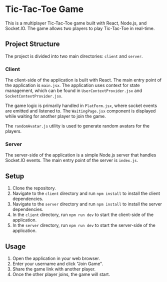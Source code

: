 # Tic-Tac-Toe Game

This is a multiplayer Tic-Tac-Toe game built with React, Node.js, and Socket.IO. The game allows two players to play Tic-Tac-Toe in real-time.

## Project Structure

The project is divided into two main directories: `client` and `server`.

### Client

The client-side of the application is built with React. The main entry point of the application is `main.jsx`. The application uses context for state management, which can be found in `UserContextProvider.jsx` and `SocketContextProvider.jsx`.

The game logic is primarily handled in `PlatForm.jsx`, where socket events are emitted and listened to. The `WaitingPage.jsx` component is displayed while waiting for another player to join the game.

The `randomAvatar.js` utility is used to generate random avatars for the players.

### Server

The server-side of the application is a simple Node.js server that handles Socket.IO events. The main entry point of the server is `index.js`.

## Setup

1. Clone the repository.
2. Navigate to the `client` directory and run `npm install` to install the client dependencies.
3. Navigate to the `server` directory and run `npm install` to install the server dependencies.
4. In the `client` directory, run `npm run dev` to start the client-side of the application.
5. In the `server` directory, run `npm run dev` to start the server-side of the application.

## Usage

1. Open the application in your web browser.
2. Enter your username and click "Join Game".
3. Share the game link with another player.
4. Once the other player joins, the game will start.
